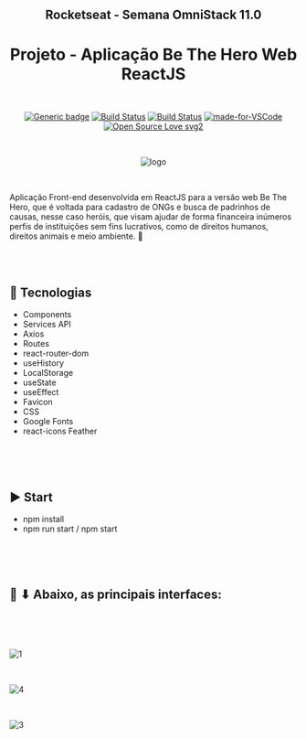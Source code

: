 <div align="center">

## Rocketseat - Semana OmniStack 11.0
# Projeto - Aplicação Be The Hero Web ReactJS

</div>

<br>

<div align="center">

[![Generic badge](https://img.shields.io/badge/Made%20by-Renan%20Borba-purple.svg)](https://shields.io/) [![Build Status](https://img.shields.io/github/stars/RenanBorba/be-the-hero.svg)](https://github.com/RenanBorba/be-the-hero) [![Build Status](https://img.shields.io/github/forks/RenanBorba/be-the-hero.svg)](https://github.com/RenanBorba/be-the-hero) [![made-for-VSCode](https://img.shields.io/badge/Made%20for-VSCode-1f425f.svg)](https://code.visualstudio.com/) [![Open Source Love svg2](https://badges.frapsoft.com/os/v2/open-source.svg?v=103)](https://github.com/ellerbrock/open-source-badges/)

</div>

<br>

<div align="center">

![logo](https://user-images.githubusercontent.com/48495838/80030077-19d0fa00-84be-11ea-8134-79c40d91f883.png)

</div>

<br>

Aplicação Front-end desenvolvida em ReactJS para a versão web Be The Hero, que é voltada para cadastro de ONGs e busca de padrinhos de causas, nesse caso heróis, que visam ajudar de forma financeira inúmeros perfis de instituições sem fins lucrativos, como de direitos humanos, direitos animais e meio ambiente. 🦸

<br><br>

## :rocket: Tecnologias
<ul>
  <li>Components</li>
  <li>Services API</li>
  <li>Axios</li>
  <li>Routes</li>
  <li>react-router-dom</li>
  <li>useHistory</li>
  <li>LocalStorage</li>
  <li>useState</li>
  <li>useEffect</li>
  <li>Favicon</li>
  <li>CSS</li>
  <li>Google Fonts</li>
  <li>react-icons Feather</li>
</ul>

<br><br><br>

## :arrow_forward: Start
<ul>
  <li>npm install</li>
  <li>npm run start / npm start</li>
</ul>

<br><br><br>

## :mega: ⬇ Abaixo, as principais interfaces:

<br><br><br>

![1](https://user-images.githubusercontent.com/48495838/78059881-061ff100-7361-11ea-93e4-632935f70319.JPG)

<br>

![4](https://user-images.githubusercontent.com/48495838/78059886-07e9b480-7361-11ea-87cc-6405eb8ef86f.JPG)

<br>

![3](https://user-images.githubusercontent.com/48495838/78059882-07511e00-7361-11ea-898a-15358a6661b0.JPG)
